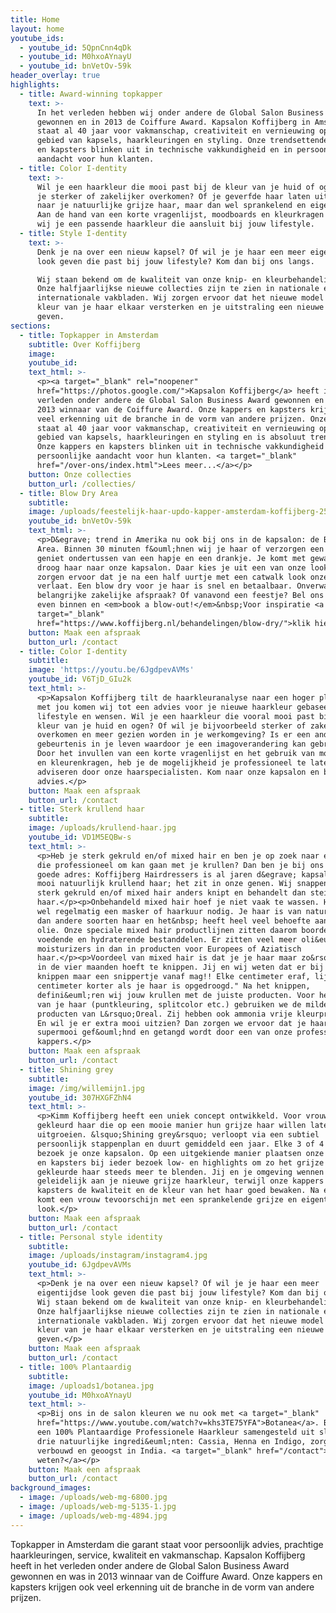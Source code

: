 ```yaml
---
title: Home
layout: home
youtube_ids:
  - youtube_id: 5QpnCnn4qDk
  - youtube_id: M0hxoAYnayU
  - youtube_id: bnVetOv-59k
header_overlay: true
highlights:
  - title: Award-winning topkapper
    text: >-
      In het verleden hebben wij onder andere de Global Salon Business Award
      gewonnen en in 2013 de Coiffure Award. Kapsalon Koffijberg in Amsterdam
      staat al 40 jaar voor vakmanschap, creativiteit en vernieuwing op het
      gebied van kapsels, haarkleuringen en styling. Onze trendsettende kappers
      en kapsters blinken uit in technische vakkundigheid en in persoonlijke
      aandacht voor hun klanten.
  - title: Color I-dentity
    text: >-
      Wil je een haarkleur die mooi past bij de kleur van je huid of ogen? Wil
      je sterker of zakelijker overkomen? Of je geverfde haar laten uitgroeien
      naar je natuurlijke grijze haar, maar dan wel sprankelend en eigentijds?
      Aan de hand van een korte vragenlijst, moodboards en kleurkragen adviseren
      wij je een passende haarkleur die aansluit bij jouw lifestyle.
  - title: Style I-dentity
    text: >-
      Denk je na over een nieuw kapsel? Of wil je je haar een meer eigentijdse
      look geven die past bij jouw lifestyle? Kom dan bij ons langs. 

      Wij staan bekend om de kwaliteit van onze knip- en kleurbehandelingen.
      Onze halfjaarlijkse nieuwe collecties zijn te zien in nationale en
      internationale vakbladen. Wij zorgen ervoor dat het nieuwe model en de
      kleur van je haar elkaar versterken en je uitstraling een nieuwe boost
      geven.
sections:
  - title: Topkapper in Amsterdam
    subtitle: Over Koffijberg
    image:
    youtube_id:
    text_html: >-
      <p><a target="_blank" rel="noopener"
      href="https://photos.google.com/">Kapsalon Koffijberg</a> heeft in het
      verleden onder andere de Global Salon Business Award gewonnen en was in
      2013 winnaar van de Coiffure Award. Onze kappers en kapsters krijgen ook
      veel erkenning uit de branche in de vorm van andere prijzen. Onze aanpak
      staat al 40 jaar voor vakmanschap, creativiteit en vernieuwing op het
      gebied van kapsels, haarkleuringen en styling en is absoluut trendsettend.
      Onze kappers en kapsters blinken uit in technische vakkundigheid en in
      persoonlijke aandacht voor hun klanten. <a target="_blank"
      href="/over-ons/index.html">Lees meer...</a></p>
    button: Onze collecties
    button_url: /collecties/
  - title: Blow Dry Area
    subtitle:
    image: /uploads/feestelijk-haar-updo-kapper-amsterdam-koffijberg-250.jpg
    youtube_id: bnVetOv-59k
    text_html: >-
      <p>D&egrave; trend in Amerika nu ook bij ons in de kapsalon: de Blow Dry
      Area. Binnen 30 minuten f&ouml;hnen wij je haar of verzorgen een updo. Jij
      geniet ondertussen van een hapje en een drankje. Je komt met gewassen en
      droog haar naar onze kapsalon. Daar kies je uit een van onze looks en wij
      zorgen ervoor dat je na een half uurtje met een catwalk look onze kapsalon
      verlaat. Een blow dry voor je haar is snel en betaalbaar. Onverwacht een
      belangrijke zakelijke afspraak? Of vanavond een feestje? Bel ons of loop
      even binnen en <em>book a blow-out!</em>&nbsp;Voor inspiratie <a
      target="_blank"
      href="https://www.koffijberg.nl/behandelingen/blow-dry/">klik hier</a></p>
    button: Maak een afspraak
    button_url: /contact
  - title: Color I-dentity
    subtitle:
    image: 'https://youtu.be/6JgdpevAVMs'
    youtube_id: V6TjD_GIu2k
    text_html: >-
      <p>Kapsalon Koffijberg tilt de haarkleuranalyse naar een hoger plan. Samen
      met jou komen wij tot een advies voor je nieuwe haarkleur gebaseerd op je
      lifestyle en wensen. Wil je een haarkleur die vooral mooi past bij de
      kleur van je huid en ogen? Of wil je bijvoorbeeld sterker of zakelijker
      overkomen en meer gezien worden in je werkomgeving? Is er een andere
      gebeurtenis in je leven waardoor je een imagoverandering kan gebruiken?
      Door het invullen van een korte vragenlijst en het gebruik van moodboards
      en kleurenkragen, heb je de mogelijkheid je professioneel te laten
      adviseren door onze haarspecialisten. Kom naar onze kapsalon en beleef dit
      advies.</p>
    button: Maak een afspraak
    button_url: /contact
  - title: Sterk krullend haar
    subtitle:
    image: /uploads/krullend-haar.jpg
    youtube_id: VD1M5EQBw-s
    text_html: >-
      <p>Heb je sterk gekruld en/of mixed hair en ben je op zoek naar een kapper
      die professioneel om kan gaan met je krullen? Dan ben je bij ons aan het
      goede adres: Koffijberg Hairdressers is al jaren d&egrave; kapsalon voor
      mooi natuurlijk krullend haar; het zit in onze genen. Wij snappen dat je
      sterk gekruld en/of mixed hair anders knipt en behandelt dan steil en fijn
      haar.</p><p>Onbehandeld mixed hair hoef je niet vaak te wassen. Het heeft
      wel regelmatig een masker of haarkuur nodig. Je haar is van nature droger
      dan andere soorten haar en het&nbsp; heeft heel veel behoefte aan vocht en
      olie. Onze speciale mixed hair productlijnen zitten daarom boordevol
      voedende en hydraterende bestanddelen. Er zitten veel meer oli&euml;n en
      moisturizers in dan in producten voor Europees of Aziatisch
      haar.</p><p>Voordeel van mixed hair is dat je je haar maar zo&rsquo;n 1 x
      in de vier maanden hoeft te knippen. Jij en wij weten dat er bij het
      knippen maar een snippertje vanaf mag!! Elke centimeter eraf, lijkt wel 5
      centimeter korter als je haar is opgedroogd." Na het knippen,
      defini&euml;ren wij jouw krullen met de juiste producten. Voor het kleuren
      van je haar (puntkleuring, splitcolor etc.) gebruiken we de milde
      producten van L&rsquo;Oreal. Zij hebben ook ammonia vrije kleurproducten.
      En wil je er extra mooi uitzien? Dan zorgen we ervoor dat je haar
      supermooi gef&ouml;hnd en getangd wordt door een van onze professionele
      kappers.</p>
    button: Maak een afspraak
    button_url: /contact
  - title: Shining grey
    subtitle:
    image: /img/willemijn1.jpg
    youtube_id: 307HXGFZhN4
    text_html: >-
      <p>Kimm Koffijberg heeft een uniek concept ontwikkeld. Voor vrouwen met
      gekleurd haar die op een mooie manier hun grijze haar willen laten
      uitgroeien. &lsquo;Shining grey&rsquo; verloopt via een subtiel
      persoonlijk stappenplan en duurt gemiddeld een jaar. Elke 3 of 4 maanden
      bezoek je onze kapsalon. Op een uitgekiende manier plaatsen onze kappers
      en kapsters bij ieder bezoek low- en highlights om zo het grijze en het
      gekleurde haar steeds meer te blenden. Jij en je omgeving wennen zo
      geleidelijk aan je nieuwe grijze haarkleur, terwijl onze kappers en
      kapsters de kwaliteit en de kleur van het haar goed bewaken. Na een jaar
      komt een vrouw tevoorschijn met een sprankelende grijze en eigentijdse
      look.</p>
    button: Maak een afspraak
    button_url: /contact
  - title: Personal style identity
    subtitle:
    image: /uploads/instagram/instagram4.jpg
    youtube_id: 6JgdpevAVMs
    text_html: >-
      <p>Denk je na over een nieuw kapsel? Of wil je je haar een meer
      eigentijdse look geven die past bij jouw lifestyle? Kom dan bij ons langs.
      Wij staan bekend om de kwaliteit van onze knip- en kleurbehandelingen.
      Onze halfjaarlijkse nieuwe collecties zijn te zien in nationale en
      internationale vakbladen. Wij zorgen ervoor dat het nieuwe model en de
      kleur van je haar elkaar versterken en je uitstraling een nieuwe boost
      geven.</p>
    button: Maak een afspraak
    button_url: /contact
  - title: 100% Plantaardig
    subtitle:
    image: /uploads1/botanea.jpg
    youtube_id: M0hxoAYnayU
    text_html: >-
      <p>Bij ons in de salon kleuren we nu ook met <a target="_blank"
      href="https://www.youtube.com/watch?v=khs3TE75YFA">Botanea</a>. Botanea is
      een 100% Plantaardige Professionele Haarkleur samengesteld uit slechts
      drie natuurlijke ingredi&euml;nten: Cassia, Henna en Indigo, zorgvuldig
      verbouwd en geoogst in India. <a target="_blank" href="/contact">Meer
      weten?</a></p>
    button: Maak een afspraak
    button_url: /contact
background_images:
  - image: /uploads/web-mg-6800.jpg
  - image: /uploads/web-mg-5135-1.jpg
  - image: /uploads/web-mg-4894.jpg
---
```


Topkapper in Amsterdam die garant staat voor persoonlijk advies, prachtige haarkleuringen, service, kwaliteit en vakmanschap. Kapsalon Koffijberg heeft in het verleden onder andere de Global Salon Business Award gewonnen en was in 2013 winnaar van de Coiffure Award. Onze kappers en kapsters krijgen ook veel erkenning uit de branche in de vorm van andere prijzen.
